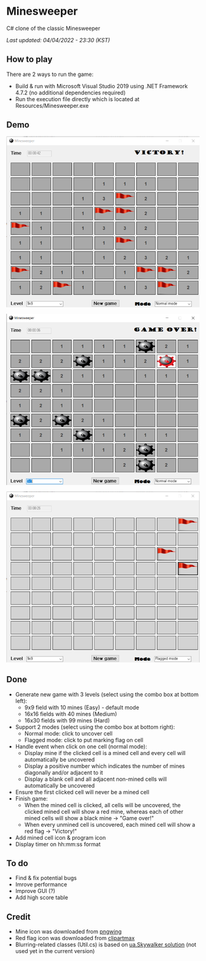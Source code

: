 # Minesweeper
C# clone of the classic Minesweeper

*Last updated: 04/04/2022 - 23:30 (KST)*
## How to play
There are 2 ways to run the game:
- Build & run with Microsoft Visual Studio 2019 using .NET Framework 4.7.2 (no additional dependencies required)
- Run the execution file directly which is located at Resources/Minesweeper.exe
## Demo 
![<img src="./Resources/Victory.png" width="30" height="30" alt="Victory"/>](./Resources/Victory.png)

![<img src="./Resources/GameOver.png" width="30" height="30" alt="Game over"/>](./Resources/GameOver.png)

![<img src="./Resources/GameOver.png" width="30" height="30" alt="Game over"/>](./Resources/flagged_mode.png)
## Done
- Generate new game with 3 levels (select using the combo box at bottom left):
  - 9x9 field with 10 mines (Easy) - default mode
  - 16x16 fields with 40 mines (Medium)
  - 16x30 fields with 99 mines (Hard)
- Support 2 modes (select using the combo box at bottom right):
  - Normal mode: click to uncover cell
  - Flagged mode: click to put marking flag on cell
- Handle event when click on one cell (normal mode):
  - Display mine if the clicked cell is a mined cell and every cell will automatically be uncovered
  - Display a positive number which indicates the number of mines diagonally and/or adjacent to it
  - Display a blank cell and all adjacent non-mined cells will automatically be uncovered 
- Ensure the first clicked cell will never be a mined cell
- Finish game:
  - When the mined cell is clicked, all cells will be uncovered, the clicked mined cell will show a red mine, whereas each of other mined cells will show a black mine -> "Game over!"
  - When every unmined cell is uncovered, each mined cell will show a red flag -> "Victory!"
- Add mined cell icon & program icon
- Display timer on hh:mm:ss format
 ## To do
 - Find & fix potential bugs
 - Imrove performance
 - Improve GUI (?)
 - Add high score table
 ## Credit
 - Mine icon was downloaded from [pngwing](https://www.pngwing.com/en/free-png-cbukd)
 - Red flag icon was downloaded from [clipartmax](https://www.clipartmax.com/middle/m2i8i8d3H7N4N4A0_red-flag-icon-psd-red-flag-icon-transparent-background/)
 - Blurring-related classes (Util.cs) is based on [ua.Skywalker solution](https://stackoverflow.com/a/3599954/5445721) (not used yet in the current version)

